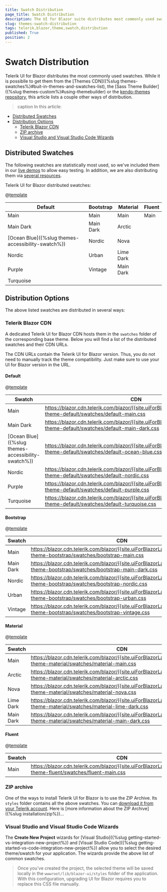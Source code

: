 ```yaml
---
title: Swatch Distribution
page_title: Swatch Distribution
description: The UI for Blazor suite distributes most commonly used swatches. Explore how you can access them.
slug: themes-swatch-distribution
tags: telerik,blazor,theme,swatch,distribution
published: True
position: 2
---
```


# Swatch Distribution

Telerik UI for Blazor distributes the most commonly used swatches. While it is possiblle to get them from the [Themes CDN]({%slug themes-swatches%}#buit-in-themes-and-swatches-list), the [Sass Theme Builder]({%slug themes-custom%}#using-themebuilder) or the [kendo-themes repository](https://github.com/telerik/kendo-themes), this article lists a couple other ways of distribution.

>caption In this article:

* [Distributed Swatches](#distributed-swatches)
* [Distribution Options](#distribution-options)
    * [Telerik Blazor CDN](#telerik-blazor-cdn)
    * [ZIP archive](#zip-archive)
    * [Visual Studio and Visual Studio Code Wizards](#visual-studio-and-visual-studio-code-wizards)

## Distributed Swatches

The following swatches are statistically most used, so we've included them in our [live demos](https://demos.telerik.com/blazor-ui/grid/overview) to allow easy testing. In addition, we are also distributing them via [several resources](#distribution-options).

Telerik UI for Blazor distributed swatches:

@[template](/_contentTemplates/common/parameters-table-styles.md#table-layout)

| Default | Bootstrap  | Material | Fluent |
| --- | --- | --- | --- | 
| Main | Main | Main | Main |
| Main Dark | Main Dark | Arctic |
| [Ocean Blue]({%slug themes-accessibility-swatch%}) | Nordic | Nova |
| Nordic | Urban | Lime Dark |
| Purple | Vintage | Main Dark |
| Turquoise |


## Distribution Options

The above listed swatches are distributed in several ways:

### Telerik Blazor CDN

A dedicated Telerik UI for Blazor CDN hosts them in the `swatches` folder of the corresponding base theme. Below you will find a list of the distributed swatches and their CDN URLs.

The CDN URLs contain the Telerik UI for Blazor version. Thus, you do not need to manually track the theme compatibility. Just make sure to use your UI for Blazor version in the URL.

#### Default

@[template](/_contentTemplates/common/parameters-table-styles.md#table-layout)

Swatch | CDN |
| ----------- | ----------- |
| Main | https://blazor.cdn.telerik.com/blazor/{{site.uiForBlazorLatestVersion}}/kendo-theme-default/swatches/default-main.css
| Main Dark | https://blazor.cdn.telerik.com/blazor/{{site.uiForBlazorLatestVersion}}/kendo-theme-default/swatches/default-main-dark.css
| [Ocean Blue]({%slug themes-accessibility-swatch%}) | https://blazor.cdn.telerik.com/blazor/{{site.uiForBlazorLatestVersion}}/kendo-theme-default/swatches/default-ocean-blue.css
| Nordic | https://blazor.cdn.telerik.com/blazor/{{site.uiForBlazorLatestVersion}}/kendo-theme-default/swatches/default-nordic.css
| Purple | https://blazor.cdn.telerik.com/blazor/{{site.uiForBlazorLatestVersion}}/kendo-theme-default/swatches/default-purple.css
| Turquoise | https://blazor.cdn.telerik.com/blazor/{{site.uiForBlazorLatestVersion}}/kendo-theme-default/swatches/default-turquoise.css


#### Bootstrap

@[template](/_contentTemplates/common/parameters-table-styles.md#table-layout)

Swatch | CDN |
| ----------- | ----------- |
| Main | https://blazor.cdn.telerik.com/blazor/{{site.uiForBlazorLatestVersion}}/kendo-theme-bootstrap/swatches/bootstrap-main.css
| Main Dark | https://blazor.cdn.telerik.com/blazor/{{site.uiForBlazorLatestVersion}}/kendo-theme-bootstrap/swatches/bootstrap-main-dark.css
| Nordic | https://blazor.cdn.telerik.com/blazor/{{site.uiForBlazorLatestVersion}}/kendo-theme-bootstrap/swatches/bootstrap-nordic.css
| Urban | https://blazor.cdn.telerik.com/blazor/{{site.uiForBlazorLatestVersion}}/kendo-theme-bootstrap/swatches/bootstrap-urban.css
| Vintage | https://blazor.cdn.telerik.com/blazor/{{site.uiForBlazorLatestVersion}}/kendo-theme-bootstrap/swatches/bootstrap-vintage.css

#### Material

@[template](/_contentTemplates/common/parameters-table-styles.md#table-layout)

Swatch | CDN |
| ----------- | ----------- |
| Main | https://blazor.cdn.telerik.com/blazor/{{site.uiForBlazorLatestVersion}}/kendo-theme-material/swatches/material-main.css
| Arctic | https://blazor.cdn.telerik.com/blazor/{{site.uiForBlazorLatestVersion}}/kendo-theme-material/swatches/material-arctic.css
| Nova | https://blazor.cdn.telerik.com/blazor/{{site.uiForBlazorLatestVersion}}/kendo-theme-material/swatches/material-nova.css
| Lime Dark | https://blazor.cdn.telerik.com/blazor/{{site.uiForBlazorLatestVersion}}/kendo-theme-material/swatches/material-lime-dark.css
| Main Dark | https://blazor.cdn.telerik.com/blazor/{{site.uiForBlazorLatestVersion}}/kendo-theme-material/swatches/material-main-dark.css


#### Fluent

@[template](/_contentTemplates/common/parameters-table-styles.md#table-layout)

Swatch | CDN |
| ----------- | ----------- |
| Main | https://blazor.cdn.telerik.com/blazor/{{site.uiForBlazorLatestVersion}}/kendo-theme-fluent/swatches/fluent-main.css


### ZIP archive

One of the ways to install Telerik UI for Blazor is to use the ZIP Archive. Its `styles` folder contains all the above swatches. You can [download it from your Telerik account](https://www.telerik.com/account/downloads). Here is [more information about the ZIP Archive]({%slug installation/zip%})...

### Visual Studio and Visual Studio Code Wizards

The **Create New Project** wizards for [Visual Studio]({%slug getting-started-vs-integration-new-project%}) and [Visual Studio Code]({%slug getting-started-vs-code-integration-new-project%}) allow you to select the desired theme/swatch for your application. The wizards provide the above list of common swatches.

> Once you've created the project, the selected theme will be saved locally in the `wwwroot/lib/blazor-ui/styles` folder of the application. With this configuration, upgrading UI for Blazor requires you to replace this CSS file manually.
